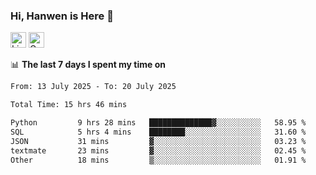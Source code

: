### Hi, Hanwen is Here 👋
<p>
	<a href="https://www.linkedin.com/in/liu-hanwen/"><img src="https://img.shields.io/badge/@hanwen-0A66C2?style=flat&logo=LinkedIn&logoColor=white" alt="Linkedin"  height="25px"/></a> 
	<a href="https://scholar.google.com/citations?user=HDF0su0AAAAJ"><img src="https://img.shields.io/badge/scholar-4385FE.svg?&style=plastic&logo=google-scholar&logoColor=white" alt="Google Scholar" height="25px"> </a>
</p>

📊 **The last 7 days I spent my time on** 
<!--START_SECTION:waka-->

```txt
From: 13 July 2025 - To: 20 July 2025

Total Time: 15 hrs 46 mins

Python         9 hrs 28 mins   ██████████████▓░░░░░░░░░░   58.95 %
SQL            5 hrs 4 mins    ████████░░░░░░░░░░░░░░░░░   31.60 %
JSON           31 mins         ▓░░░░░░░░░░░░░░░░░░░░░░░░   03.23 %
textmate       23 mins         ▓░░░░░░░░░░░░░░░░░░░░░░░░   02.45 %
Other          18 mins         ▒░░░░░░░░░░░░░░░░░░░░░░░░   01.91 %
```

<!--END_SECTION:waka-->


<!--
**david990917/david990917** is a ✨ _special_ ✨ repository because its `README.md` (this file) appears on your GitHub profile.

Here are some ideas to get you started:

- 🔭 I’m currently working on ...
- 🌱 I’m currently learning ...
- 👯 I’m looking to collaborate on ...
- 🤔 I’m looking for help with ...
- 💬 Ask me about ...
- 📫 How to reach me: ...
- 😄 Pronouns: ...
- ⚡ Fun fact: ...
-->
